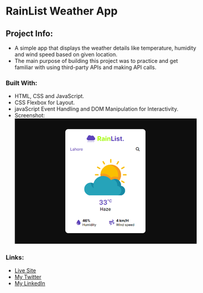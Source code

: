 # RainList Weather App
## Project Info:
- A simple app that displays the weather details like temperature, humidity and wind speed based on given location.
- The main purpose of building this project was to practice and get familiar with using third-party APIs and making API calls.
### Built With:
- HTML, CSS and JavaScript.
- CSS Flexbox for Layout.
- javaScript Event Handling and DOM Manipulation for Interactivity.
- Screenshot:
![Screenshot](./images/desktop-ss.png)

### Links:
- [Live Site](https://www.github.com/octokatherine)
- [My Twitter](https://twitter.com/the_soban3)
- [My LinkedIn](https://linkedin.com/in/sobans)
